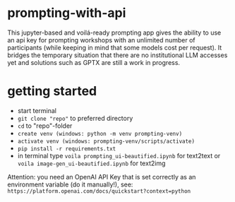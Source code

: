 # prompting-with-api
This jupyter-based and voilá-ready prompting app gives the ability to use an api key for prompting workshops with an unlimited number of participants (while keeping in mind that some models cost per request). It bridges the temporary situation that there are no institutional LLM accesses yet and solutions such as GPTX are still a work in progress. 

# getting started
* start terminal
* ```git clone "repo"``` to preferred directory
* ```cd``` to "repo"-folder
* ```create venv (windows: python -m venv prompting-venv)```
* ```activate venv (windows: prompting-venv/scripts/activate)```
* ```pip install -r requirements.txt```
* in terminal type ```voila prompting_ui-beautified.ipynb``` for text2text or ```voila image-gen_ui-beautified.ipynb``` for text2img

Attention: you need an OpenAI API Key that is set correctly as an environment variable (do it manually!), see: ```https://platform.openai.com/docs/quickstart?context=python```
